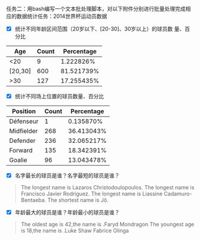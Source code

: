 任务二：用bash编写一个文本批处理脚本，对以下附件分别进行批量处理完成相应的数据统计任务：2014世界杯运动员数据

- [x] 统计不同年龄区间范围（20岁以下、[20-30]、30岁以上）的球员数 量、百分比
  
| Age    |  Count  | Percentage |
|  ----  | ----    |  ----      | 
| <20    |  9      | 1.222826%  |
|[20,30] | 600     | 81.521739% |
| >30    |  127    | 17.255435% |

- [x] 统计不同场上位置的球员数量、百分比

| Position    |  Count  |   Percentage    |
|  ----       | ----    |  ----           | 
| Défenseur   |   1     | 0.135870%       |
| Midfielder  |  268    | 36.413043%      |
|  Defender   |  236    | 32.065217%      |
| Forward     |  135    | 18.342391%      |
|  Goalie     |  96     | 13.043478%      |

- [x] 名字最长的球员是谁？名字最短的球员是谁？
>The longest name is Lazaros Christodoulopoulos.
 The longest name is Francisco Javier Rodriguez.
 The longest name is Liassine Cadamuro-Bentaeba.
 The shortest name is Jô.

- [x] 年龄最大的球员是谁？年龄最小的球员是谁？
>The oldest age is 42,the name is        .Faryd Mondragon
 The youngest age is 18,the name is      .Luke Shaw Fabrice Olinga